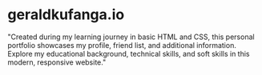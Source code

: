 # geraldkufanga.io
"Created during my learning journey in basic HTML and CSS, this personal portfolio showcases my profile, friend list, and additional information. Explore my educational background, technical skills, and soft skills in this modern, responsive website."
